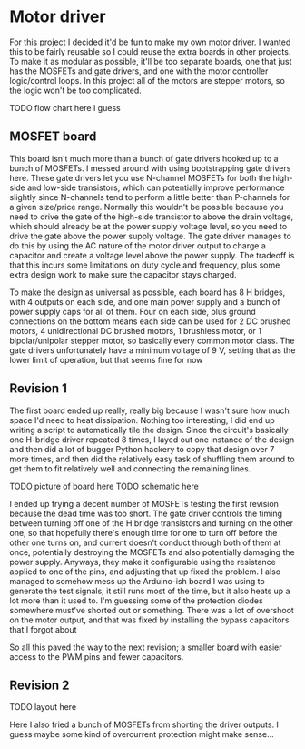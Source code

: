 # Motor driver
For this project I decided it'd be fun to make my own motor driver.
I wanted this to be fairly reusable so I could reuse the extra boards in other projects.
To make it as modular as possible, it'll be too separate boards, one that just has the MOSFETs and gate drivers, and one with the motor controller logic/control loops.
In this project all of the motors are stepper motors, so the logic won't be too complicated.

TODO flow chart here I guess

## MOSFET board
This board isn't much more than a bunch of gate drivers hooked up to a bunch of MOSFETs.
I messed around with using bootstrapping gate drivers here.
These gate drivers let you use N-channel MOSFETs for both the high-side and low-side transistors, which can potentially improve performance slightly since N-channels tend to perform a little better than P-channels for a given size/price range.
Normally this wouldn't be possible because you need to drive the gate of the high-side transistor to above the drain voltage, which should already be at the power supply voltage level, so you need to drive the gate above the power supply voltage.
The gate driver manages to do this by using the AC nature of the motor driver output to charge a capacitor and create a voltage level above the power supply.
The tradeoff is that this incurs some limitations on duty cycle and frequency, plus some extra design work to make sure the capacitor stays charged.

To make the design as universal as possible, each board has 8 H bridges, with 4 outputs on each side, and one main power supply and a bunch of power supply caps for all of them.
Four on each side, plus ground connections on the bottom means each side can be used for 2 DC brushed motors, 4 unidirectional DC brushed motors, 1 brushless motor, or 1 bipolar/unipolar stepper motor, so basically every common motor class.
The gate drivers unfortunately have a minimum voltage of 9 V, setting that as the lower limit of operation, but that seems fine for now

## Revision 1
The first board ended up really, really big because I wasn't sure how much space I'd need to heat dissipation.
Nothing too interesting, I did end up writing a script to automatically tile the design.
Since the circuit's basically one H-bridge driver repeated 8 times, I layed out one instance of the design and then did a lot of bugger Python hackery to copy that design over 7 more times, and then did the relatively easy task of shuffling them around to get them to fit relatively well and connecting the remaining lines.

TODO picture of board here
TODO schematic here

I ended up frying a decent number of MOSFETs testing the first revision because the dead time was too short.
The gate driver controls the timing between turning off one of the H bridge transistors and turning on the other one, so that hopefully there's enough time for one to turn off before the other one turns on, and current doesn't conduct through both of them at once, potentially destroying the MOSFETs and also potentially damaging the power supply.
Anyways, they make it configurable using the resistance applied to one of the pins, and adjusting that up fixed the problem.
I also managed to somehow mess up the Arduino-ish board I was using to generate the test signals; it still runs most of the time, but it also heats up a lot more than it used to.
I'm guessing some of the protection diodes somewhere must've shorted out or something.
There was a lot of overshoot on the motor output, and that was fixed by installing the bypass capacitors that I forgot about

So all this paved the way to the next revision; a smaller board with easier access to the PWM pins and fewer capacitors.

## Revision 2

TODO layout here

Here I also fried a bunch of MOSFETs from shorting the driver outputs.
I guess maybe some kind of overcurrent protection might make sense...
